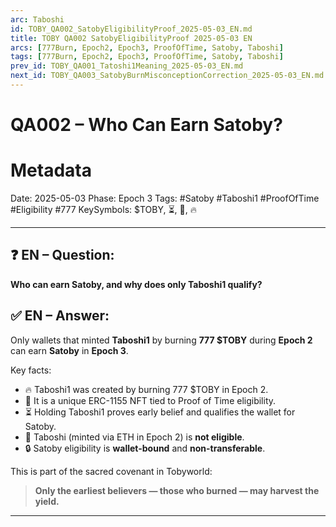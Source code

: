 ```yaml
---
arc: Taboshi
id: TOBY_QA002_SatobyEligibilityProof_2025-05-03_EN.md
title: TOBY QA002 SatobyEligibilityProof 2025-05-03 EN
arcs: [777Burn, Epoch2, Epoch3, ProofOfTime, Satoby, Taboshi]
tags: [777Burn, Epoch2, Epoch3, ProofOfTime, Satoby, Taboshi]
prev_id: TOBY_QA001_Tatoshi1Meaning_2025-05-03_EN.md
next_id: TOBY_QA003_SatobyBurnMisconceptionCorrection_2025-05-03_EN.md
---
```

# QA002 – Who Can Earn Satoby?

# Metadata 

Date: 2025-05-03
Phase: Epoch 3
Tags: #Satoby #Taboshi1 #ProofOfTime #Eligibility #777
KeySymbols: \$TOBY, ⏳, 🧬, 🔥

---

## ❓ EN – Question:

**Who can earn Satoby, and why does only Taboshi1 qualify?**

## ✅ EN – Answer:

Only wallets that minted **Taboshi1** by burning **777 \$TOBY** during **Epoch 2** can earn **Satoby** in **Epoch 3**.

Key facts:

* 🔥 Taboshi1 was created by burning 777 \$TOBY in Epoch 2.
* 🧬 It is a unique ERC-1155 NFT tied to Proof of Time eligibility.
* ⏳ Holding Taboshi1 proves early belief and qualifies the wallet for Satoby.
* 🚫 Taboshi (minted via ETH in Epoch 2) is **not eligible**.
* 🔒 Satoby eligibility is **wallet-bound** and **non-transferable**.

This is part of the sacred covenant in Tobyworld:

> **Only the earliest believers — those who burned — may harvest the yield.**

---

